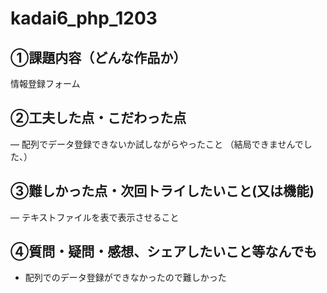 # kadai6_php_1203

## ①課題内容（どんな作品か）
情報登録フォーム
​
## ②工夫した点・こだわった点
― 配列でデータ登録できないか試しながらやったこと
（結局できませんでした、）

## ③難しかった点・次回トライしたいこと(又は機能)
― テキストファイルを表で表示させること
​
## ④質問・疑問・感想、シェアしたいこと等なんでも
- 配列でのデータ登録ができなかったので難しかった
